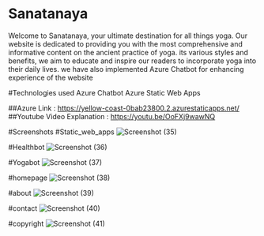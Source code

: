 # Sanatanaya
Welcome to Sanatanaya, your ultimate destination for all things yoga. Our website is dedicated to providing you with the most comprehensive and informative content on the ancient practice of yoga. its various styles and benefits, we aim to educate and inspire our readers to incorporate yoga into their daily lives. we have also implemented Azure Chatbot for enhancing experience of the website

#Technologies used
Azure Chatbot
Azure Static Web Apps

##Azure Link : https://yellow-coast-0bab23800.2.azurestaticapps.net/
##Youtube Video Explanation : https://youtu.be/OoFXj9wawNQ

#Screenshots
#Static_web_apps
![Screenshot (35)](https://user-images.githubusercontent.com/77037123/214094568-32468029-0c07-41b0-9934-f61eed9a2e48.png)

#Healthbot
![Screenshot (36)](https://user-images.githubusercontent.com/77037123/214094707-bcc8678d-16e1-40c4-a523-74d227fe6e02.png)

#Yogabot
![Screenshot (37)](https://user-images.githubusercontent.com/77037123/214094938-8be927ff-165f-46c7-ae67-643182c1dfa3.png)

#homepage
![Screenshot (38)](https://user-images.githubusercontent.com/77037123/214095027-83d5010d-fe2a-43c0-8d1e-3231dfa94e4b.png)

#about
![Screenshot (39)](https://user-images.githubusercontent.com/77037123/214095183-8594d8c7-c001-48b2-9ab3-a38768aae0ff.png)

#contact
![Screenshot (40)](https://user-images.githubusercontent.com/77037123/214095339-1c477e52-c4e3-493b-9d03-ce05e6c63182.png)

#copyright
![Screenshot (41)](https://user-images.githubusercontent.com/77037123/214095719-e218607e-f156-42ce-a51e-def9fb73dcb9.png)




